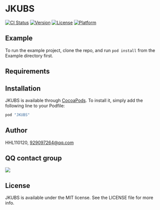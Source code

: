 # JKUBS

[![CI Status](http://img.shields.io/travis/HHL110120/JKUBS.svg?style=flat)](https://travis-ci.org/HHL110120/JKUBS)
[![Version](https://img.shields.io/cocoapods/v/JKUBS.svg?style=flat)](http://cocoapods.org/pods/JKUBS)
[![License](https://img.shields.io/cocoapods/l/JKUBS.svg?style=flat)](http://cocoapods.org/pods/JKUBS)
[![Platform](https://img.shields.io/cocoapods/p/JKUBS.svg?style=flat)](http://cocoapods.org/pods/JKUBS)

## Example

To run the example project, clone the repo, and run `pod install` from the Example directory first.

## Requirements

## Installation

JKUBS is available through [CocoaPods](http://cocoapods.org). To install
it, simply add the following line to your Podfile:

```ruby
pod "JKUBS"
```

## Author

HHL110120, 929097264@qq.com

## QQ contact group
![](https://github.com/xindizhiyin2014/JKUBS/blob/master/zrCode.png?raw=true)

## License

JKUBS is available under the MIT license. See the LICENSE file for more info.
